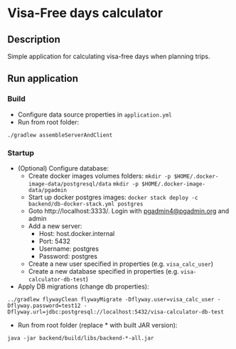 # Visa-Free days calculator

## Description

Simple application for calculating visa-free days when planning trips.

## Run application

### Build
 - Configure data source properties in `application.yml`
 - Run from root folder:

```./gradlew assembleServerAndClient```

### Startup
 - (Optional) Configure database:
    - Create docker images volumes folders:
    `mkdir -p $HOME/.docker-image-data/postgresql/data`
    `mkdir -p $HOME/.docker-image-data/pgadmin`
    - Start up docker postgres images:
    ```docker stack deploy -c backend/db-docker-stack.yml postgres```
    - Goto http://localhost:3333/. Login with pgadmin4@pgadmin.org and admin
    - Add a new server:
        - Host: host.docker.internal
        - Port: 5432
        - Username: postgres
        - Password: postgres
    - Create a new user specified in properties (e.g. `visa_calc_user`)
    - Create a new database specified in properties (e.g. `visa-calculator-db-test`)
 - Apply DB migrations (change db properties):
 
 ```../gradlew flywayClean flywayMigrate -Dflyway.user=visa_calc_user -Dflyway.password=test12 -Dflyway.url=jdbc:postgresql://localhost:5432/visa-calculator-db-test```
 - Run from root folder (replace * with built JAR version):

```java -jar backend/build/libs/backend-*-all.jar```